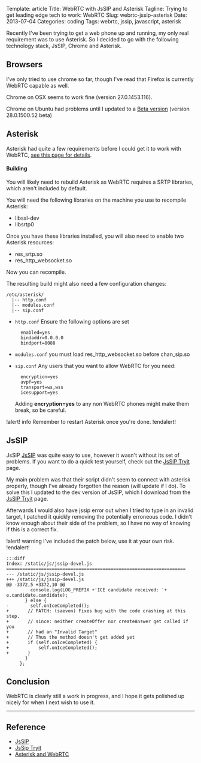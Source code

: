 Template: article
Title: WebRTC with JsSIP and Asterisk
Tagline: Trying to get leading edge tech to work: WebRTC
Slug: webrtc-jssip-asterisk
Date: 2013-07-04
Categories: coding
Tags: webrtc, jssip, javascript, asterisk



Recently I've been trying to get a web phone up and running, my only real requirement was to use Asterisk. So I decided to go with the following technology stack, JsSIP, Chrome and Asterisk.



## Browsers

I've only tried to use chrome so far, though I've read that Firefox is currently WebRTC capable as well.

Chrome on OSX seems to work fine (version 27.0.1453.116).

Chrome on Ubuntu had problems until I updated to a [Beta version](http://www.ubuntuupdates.org/package/google_chrome/stable/main/base/google-chrome-beta) (version 28.0.1500.52 beta)

## Asterisk

Asterisk had quite a few requirements before I could get it to work with WebRTC, [see this page for details][asterisk-webrtc].

#### Building

You will likely need to rebuild Asterisk as WebRTC requires a SRTP libraries, which aren't included by default.

You will need the following libraries on the machine you use to recompile Asterisk:

- libssl-dev
- libsrtp0

Once you have these libraries installed, you will also need to enable two Asterisk resources:

- res_srtp.so
- res_http_websocket.so

Now you can recompile.

The resulting build might also need a few configuration changes:

    /etc/asterisk/
      |-- http.conf
      |-- modules.conf
      |-- sip.conf

- `http.conf`
    Ensure the following options are set

        enabled=yes
        bindaddr=0.0.0.0
        bindport=8088

- `modules.conf`
    you must load res_http_websocket.so before chan_sip.so
- `sip.conf`
    Any users that you want to allow WebRTC for you need:

        encryption=yes
        avpf=yes
        transport=ws,wss
        icesupport=yes

    Adding **encryption=yes** to any non WebRTC phones might make them break, so be careful.

!alert! info
    Remember to restart Asterisk once you're done.
!endalert!



## JsSIP

JsSIP [JsSIP][jssip] was quite easy to use, however it wasn't without its set of problems. If you want to do a quick test yourself, check out the [JsSIP Tryit][tryit] page.

My main problem was that their script didn't seem to connect with asterisk properly, though I've already forgotten the reason (will update if I do). To solve this I updated to the dev version of JsSIP, which I download from the [JsSIP Tryit][tryit] page.

Afterwards I would also have jssip error out when I tried to type in an invalid target, I patched it quickly removing the potentially erroneous code. I didn't know enough about their side of the problem, so I have no way of knowing if this is a correct fix.

!alert! warning
    I've included the patch below, use it at your own risk.
!endalert!


    :::diff
    Index: /static/js/jssip-devel.js
    ===================================================================
    --- /static/js/jssip-devel.js
    +++ /static/js/jssip-devel.js
    @@ -3372,5 +3372,10 @@
             console.log(LOG_PREFIX +'ICE candidate received: '+ e.candidate.candidate);
           } else {
    -        self.onIceCompleted();
    +       // PATCH: (saevon) Fixes bug with the code crashing at this step.
    +       // since: neither createOffer nor createAnswer get called if you
    +       // had an "Invalid Target"
    +       // Thus the method doesn't get added yet
    +       if (self.onIceCompleted) {
    +           self.onIceCompleted();
    +       }
           }
         };



## Conclusion

WebRTC is clearly still a work in progress, and I hope it gets polished up nicely for when I next wish to use it.


---



## Reference

* [JsSIP][jssip]
* [JsSip Tryit][tryit]
* [Asterisk and WebRTC][asterisk-webrtc]

[jssip]: http://jssip.net/ "JsSip"
[tryit]: https://jssip.tryit.net "JsSip Tryit"

[asterisk-webrtc]: https://wiki.asterisk.org/wiki/display/AST/Asterisk+WebRTC+Support "Asterisk and WebRTC"




